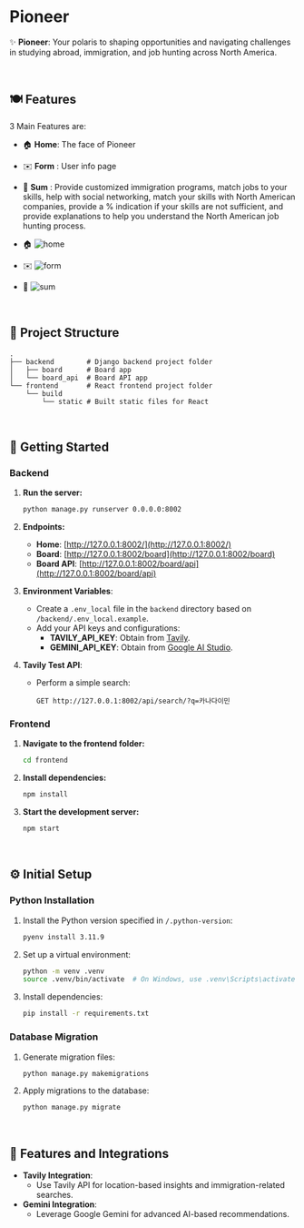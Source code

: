 # Pioneer

✨ **Pioneer**: Your polaris to shaping opportunities and navigating challenges in studying abroad, immigration, and job hunting across North America.

<br>

## 🍽️ Features
3 Main Features are:
- 🏠 **Home**: The face of Pioneer
- ✉️ **Form** : User info page
- 📜 **Sum** : Provide customized immigration programs, match jobs to your skills, help with social networking, match your skills with North American companies, provide a % indication if your skills are not sufficient, and provide explanations to help you understand the North American job hunting process.

- 🏠
![home](https://github.com/user-attachments/assets/4f173461-1003-47b1-8491-0712b9e2af14)

- ✉️
![form](https://github.com/user-attachments/assets/394e9eea-d0f4-43e2-b852-9dc8f70bf487)

- 📜
![sum](https://github.com/user-attachments/assets/d3c38bb2-1113-4f0d-91ee-3a85176adbfd)

<br>

## 📂 Project Structure

```
.
├── backend        # Django backend project folder
│   ├── board      # Board app
│   └── board_api  # Board API app
└── frontend       # React frontend project folder
    └── build
        └── static # Built static files for React
```

<br>

## 🚀 Getting Started

### Backend

1. **Run the server:**
   ```bash
   python manage.py runserver 0.0.0.0:8002
   ```

2. **Endpoints:**
   - **Home**: [http://127.0.0.1:8002/](http://127.0.0.1:8002/)
   - **Board**: [http://127.0.0.1:8002/board](http://127.0.0.1:8002/board)
   - **Board API**: [http://127.0.0.1:8002/board/api](http://127.0.0.1:8002/board/api)

3. **Environment Variables**:
   - Create a `.env_local` file in the `backend` directory based on `/backend/.env_local.example`.
   - Add your API keys and configurations:
     - **TAVILY_API_KEY**: Obtain from [Tavily](https://tavily.com/).
     - **GEMINI_API_KEY**: Obtain from [Google AI Studio](https://aistudio.google.com/apikey).

4. **Tavily Test API**:
   - Perform a simple search:
     ```
     GET http://127.0.0.1:8002/api/search/?q=카나다이민
     ```

### Frontend

1. **Navigate to the frontend folder:**
   ```bash
   cd frontend
   ```

2. **Install dependencies:**
   ```bash
   npm install
   ```

3. **Start the development server:**
   ```bash
   npm start
   ```

<br>

## ⚙️ Initial Setup

### Python Installation

1. Install the Python version specified in `/.python-version`:
   ```bash
   pyenv install 3.11.9
   ```

2. Set up a virtual environment:
   ```bash
   python -m venv .venv
   source .venv/bin/activate  # On Windows, use .venv\Scripts\activate
   ```

3. Install dependencies:
   ```bash
   pip install -r requirements.txt
   ```

### Database Migration

1. Generate migration files:
   ```bash
   python manage.py makemigrations
   ```

2. Apply migrations to the database:
   ```bash
   python manage.py migrate
   ```

<br>

## 🤖 Features and Integrations

- **Tavily Integration**:
  - Use Tavily API for location-based insights and immigration-related searches.
- **Gemini Integration**:
  - Leverage Google Gemini for advanced AI-based recommendations.


